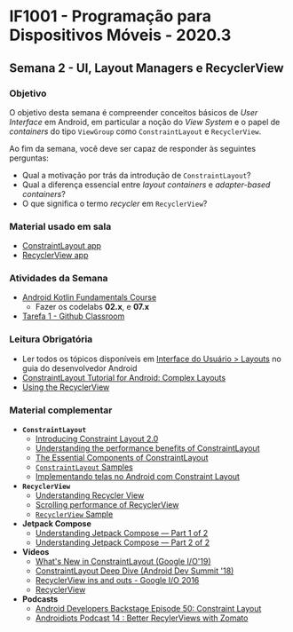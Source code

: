 # IF1001 - Programação para Dispositivos Móveis - 2020.3

## Semana 2 - UI, Layout Managers e RecyclerView

### Objetivo

O objetivo desta semana é compreender conceitos básicos de _User Interface_ em Android, em particular a noção do _View System_ e o papel de _containers_ do tipo `ViewGroup` como `ConstraintLayout` e `RecyclerView`.

Ao fim da semana, você deve ser capaz de responder às seguintes perguntas: 

- Qual a motivação por trás da introdução de `ConstraintLayout`?
- Qual a diferença essencial entre _layout containers_ e _adapter-based containers_?
- O que significa o termo _recycler_ em `RecyclerView`?

### Material usado em sala

- [ConstraintLayout app](https://github.com/if1001/if1001.github.io/tree/master/2020-09-02/ConstraintLayout/)
- [RecyclerView app](https://github.com/if1001/if1001.github.io/tree/master/2020-09-02/RecyclerView/)

### Atividades da Semana

- [Android Kotlin Fundamentals Course](https://codelabs.developers.google.com/android-kotlin-fundamentals/)
  - Fazer os codelabs **02.x**, e **07.x**
- [Tarefa 1 - Github Classroom](https://classroom.github.com/a/UKAhXOWO)

### Leitura Obrigatória
- Ler todos os tópicos  disponíveis em [Interface do Usuário > Layouts](https://developer.android.com/guide/topics/ui/declaring-layout) no guia do desenvolvedor Android
- [ConstraintLayout Tutorial for Android: Complex Layouts](https://www.raywenderlich.com/9475-constraintlayout-tutorial-for-android-complex-layouts)
- [Using the RecyclerView](https://guides.codepath.com/android/using-the-recyclerview)

### Material complementar

- **`ConstraintLayout`** 
  - [Introducing Constraint Layout 2.0](https://medium.com/androiddevelopers/introducing-constraint-layout-2-0-9daa3e99995b)
  - [Understanding the performance benefits of ConstraintLayout](https://android-developers.googleblog.com/2017/08/understanding-performance-benefits-of.html)
  - [The Essential Components of ConstraintLayout](https://medium.com/better-programming/essential-components-of-constraintlayout-7f4026a1eb87)
  - [`ConstraintLayout` Samples](https://github.com/android/views-widgets-samples/tree/master/ConstraintLayoutExamples)
  - [Implementando telas no Android com Constraint Layout](https://medium.com/collabcode/implementando-telas-no-android-com-constraint-layout-13a90e44622f) 
- **`RecyclerView`** 
  - [Understanding Recycler View](https://medium.com/swlh/understanding-recycler-view-831c9c338959)
  - [Scrolling performance of RecyclerView](https://medium.com/@kamilbekar/recyclerview-scrolling-performance-ff05a3a79262)
  - [`RecyclerView` Sample](https://github.com/android/views-widgets-samples/tree/master/RecyclerViewKotlin)
- **Jetpack Compose**
  - [Understanding Jetpack Compose — Part 1 of 2](https://medium.com/androiddevelopers/understanding-jetpack-compose-part-1-of-2-ca316fe39050)
  - [Understanding Jetpack Compose — Part 2 of 2](https://medium.com/androiddevelopers/under-the-hood-of-jetpack-compose-part-2-of-2-37b2c20c6cdd)
- **Vídeos**
  - [What's New in ConstraintLayout (Google I/O'19)](https://www.youtube.com/watch?v=29gLA90m6Gk)
  - [ConstraintLayout Deep Dive (Android Dev Summit '18)](https://www.youtube.com/watch?v=P9Zstbk0lPw)
  - [RecyclerView ins and outs - Google I/O 2016](https://www.youtube.com/watch?v=LqBlYJTfLP4)
  - [RecyclerView](https://www.youtube.com/watch?v=Vyqz_-sJGFk)
- **Podcasts**
  - [Android Developers Backstage Episode 50: Constraint Layout](https://podbay.fm/p/android-developers-backstage/e/1464897401)
  - [Androidiots Podcast 14 : Better RecylerViews with Zomato](https://podbay.fm/p/android-developers-backstage/e/1464897401)
  
